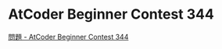 AtCoder Beginner Contest 344
===

[問題 - AtCoder Beginner Contest 344](https://atcoder.jp/contests/abc344/tasks)

